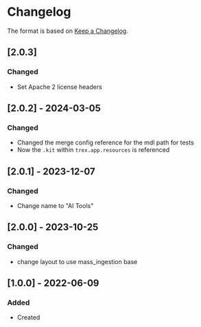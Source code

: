 # Changelog
The format is based on [Keep a Changelog](https://keepachangelog.com/en/1.0.0/).

## [2.0.3]
### Changed
- Set Apache 2 license headers

## [2.0.2] - 2024-03-05
### Changed
- Changed the merge config reference for the mdl path for tests
- Now the `.kit` within `trex.app.resources` is referenced

## [2.0.1] - 2023-12-07
### Changed
- Change name to "AI Tools"

## [2.0.0] - 2023-10-25
### Changed
- change layout to use mass_ingestion base


## [1.0.0] - 2022-06-09
### Added
- Created
